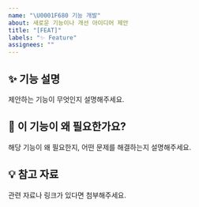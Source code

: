 ```yaml
---
name: "\U0001F680 기능 개발"
about: 새로운 기능이나 개선 아이디어 제안
title: "[FEAT]"
labels: "✨ Feature"
assignees: ""
---
```


## ✨ 기능 설명

제안하는 기능이 무엇인지 설명해주세요.

## 🤔 이 기능이 왜 필요한가요?

해당 기능이 왜 필요한지, 어떤 문제를 해결하는지 설명해주세요.

## 💡 참고 자료

관련 자료나 링크가 있다면 첨부해주세요.
